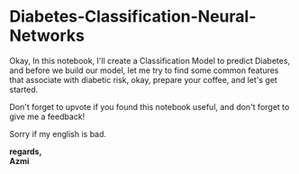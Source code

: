 # Diabetes-Classification-Neural-Networks

Okay, In this notebook, I'll create a Classification Model to predict Diabetes, and before we build our model, let me try to find some common features that associate with diabetic risk, okay, prepare your coffee, and let's get started.

Don't forget to upvote if you found this notebook useful, and don't forget to give me a feedback!

Sorry if my english is bad.

**regards,**<br>
**Azmi**
